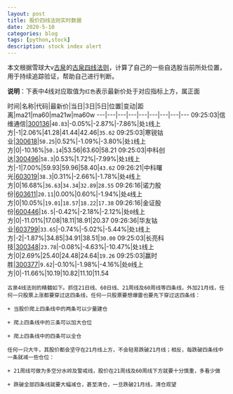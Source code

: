 ```yaml
---
layout: post
title: 股价四线法则实时数据
date: 2020-5-10
categories: blog
tags: [python,stock]
description: stock index alert
---
```



本文根据雪球大v[古泉](https://xueqiu.com/u/7148646888)的[古泉四线法则](https://xueqiu.com/7148646888/130498192)，计算了自己的一些自选股当前所处位置，用于持续追踪验证，帮助自己进行判断。

**说明**：下表中4线对应取值为`红色`表示最新价处于对应指标上方，属正面

时间|名称|代码|最新价|当日|3日|5日|位置|变动|距离|ma21|ma60|ma21w|ma60w
---|---|---|---|---|---|---|---|---
09:25:03|信维通信|[300136](https://xueqiu.com/S/SZ300136)|`40.83`|-0.05%|-2.87%|-7.86%|处`1`线上方|-1|2.06%|41.28|41.44|42.46|`35.62`
09:25:03|寒锐钴业|[300618](https://xueqiu.com/S/SZ300618)|`50.25`|0.52%|-1.09%|-3.80%|处`1`线上方|0|-10.16%|`50.14`|53.56|63.60|58.21
09:25:03|中科创达|[300496](https://xueqiu.com/S/SZ300496)|`58.3`|0.53%|1.72%|-7.99%|处`1`线上方|-1|7.00%|59.93|59.96|58.40|`43.62`
09:26:21|中科曙光|[603019](https://xueqiu.com/S/SH603019)|`38.3`|0.31%|-2.66%|-1.78%|处`4`线上方|0|16.68%|`36.63`|`34.34`|`32.89`|`28.55`
09:26:16|诺力股份|[603611](https://xueqiu.com/S/SH603611)|`20.11`|0.00%|0.60%|-1.94%|处`4`线上方|0|10.05%|`19.01`|`18.57`|`18.22`|`17.38`
09:26:16|金证股份|[600446](https://xueqiu.com/S/SH600446)|`16.5`|-0.42%|-2.18%|-2.12%|处`0`线上方|0|-11.01%|17.08|18.11|18.91|20.37
09:26:36|华友钴业|[603799](https://xueqiu.com/S/SH603799)|`33.65`|-0.74%|-5.02%|-5.44%|处`1`线上方|-2|-1.87%|34.85|34.91|38.51|`30.00`
09:25:03|长亮科技|[300348](https://xueqiu.com/S/SZ300348)|`23.78`|-0.08%|-4.63%|-10.47%|处`1`线上方|0|2.69%|25.40|24.48|24.64|`19.26`
09:25:03|赢时胜|[300377](https://xueqiu.com/S/SZ300377)|`9.62`|-0.10%|-1.98%|-4.16%|处`0`线上方|0|-11.66%|10.19|10.82|11.10|11.54

```
古泉4线法则的精髓如下。抓住21日线、60日线、21周线及60周线等四条线，外加21月线，任何一只股票上涨都要穿过这四条线，任何一只股票要想爆雷也要先下穿过这四条线：

+ 当股价爬上四条线中的两条可以少量建仓

+ 爬上四条线中的三条可以加大仓位

+ 爬上四条线中的四条可以全仓

任何一只大牛，其股价都会坚守在21月线上方，不会轻易跌破21月线；相反，每跌破四条线中一条就减一些仓位：

+ 21周线可做为多空分水岭及警戒线，股价在21周线及60周线下方就要十分慎重，多看少做

+ 跌破全部四条线就要大幅减仓，甚至清仓，一旦跌破21月线，清仓观望
```